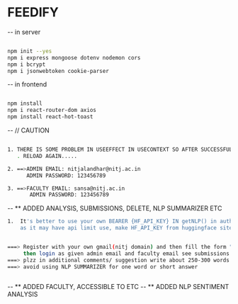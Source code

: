 # FEEDIFY

-- in server
```bash

npm init --yes
npm i express mongoose dotenv nodemon cors
npm i bcrypt  
npm i jsonwebtoken cookie-parser
```

-- in frontend
```bash

npm install
npm i react-router-dom axios
npm install react-hot-toast

```
-- // CAUTION
```bash

1. THERE IS SOME PROBLEM IN USEEFFECT IN USECONTEXT SO AFTER SUCCESSFUL LOGGED IN 
   . RELOAD AGAIN.....

2. ==>ADMIN EMAIL: nitjalandhar@nitj.ac.in
      ADMIN PASSWORD: 123456789

3. ==>FACULTY EMAIL: sansa@nitj.ac.in
       ADMIN PASSWORD: 123456789

```
-- ** ADDED ANALYSIS, SUBMISSIONS, DELETE, NLP SUMMARIZER  ETC
```bash
1.  It's better to use your own BEARER {HF_API_KEY} IN getNLP() in authController.js
    as it may have api limit use, make HF_API_KEY from huggingface site .
```

```bash

===> Register with your own gmail(nitj domain) and then fill the form "Feedback of Courses and Teachers"
     then login as given admin email and faculty email see submissions & analysis .
===> plzz in additional comments/ suggestion write about 250-300 words to see nlp summarizer 
===> avoid using NLP SUMMARIZER for one word or short answer
 
```
-- ** ADDED FACULTY, ACCESSIBLE TO  ETC
-- ** ADDED NLP SENTIMENT ANALYSIS 

   
           

    

